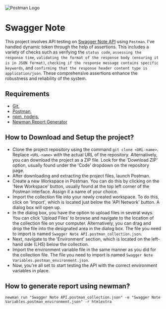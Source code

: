 <img src="https://upload.wikimedia.org/wikipedia/commons/c/c2/Postman_%28software%29.png" alt="Postman Logo" style="max-width:100%;">


# Swagger Note

This project involves API testing on [Swagger Note API](https://practice.expandtesting.com/notes/api/api-docs/) using `Postman`. I've handled dynamic token through the help of assertions. This includes a variety of checks such as verifying the `status code`, `assessing the response time`, `validating the format of the response body (ensuring it is in JSON format)`, `checking if the response message contains specific keywords`, and `confirming that the response header content type is application/json`. These comprehensive assertions enhance the robustness and reliability of the system.

## Requirements

- [Git](https://git-scm.com/downloads),
- [Postman](https://www.postman.com/downloads/),
- [npm, nodejs](https://nodejs.org/en/download), 
- [Newman Report Generator](https://www.npmjs.com/package/newman-reporter-htmlextra)

## How to Download and Setup the project?

- Clone the project repository using the command `git clone <URL-name>`. Replace `<URL-name>` with the actual URL of the repository. Alternatively, you can download the project as a ZIP file. Look for the 'Download ZIP' option, usually found under the 'Code' dropdown on the repository page.
- After downloading and extracting the project files, launch Postman. 
- Create a new Workspace in Postman. You can do this by clicking on the 'New Workspace' button, usually found at the top left corner of the Postman interface. Assign it a name of your choice.
- Import the collection file into your newly created workspace. To do this, click on 'Import', which is located just below the 'API Network' button. A dialog box will open up.
- In the dialog box, you have the option to upload files in several ways. You can click 'Upload Files' to browse and navigate to the location of the collection file on your computer. Alternatively, you can drag and drop the file into the designated area in the dialog box. The file you need to import is named `Swagger Note API.postman_collection.json`.
- Next, navigate to the 'Environment' section, which is located on the left-hand side (LHS) below the collection.
- Import the environment variable file in the same manner as you did for the collection file. The file you need to import is named `Swagger Note Variables.postman_environment.json`.
- Now, you're all set to start testing the API with the correct environment variables in place.

## How to generate report using newman?
```
newman run "Swagger Note API.postman_collection.json" -e "Swagger Note Variables.postman_environment.json" -r htmlextra
```

